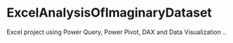 # ExcelAnalysisOfImaginaryDataset
Excel project using Power Query, Power Pivot, DAX and Data Visualization ..
